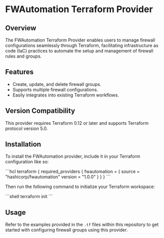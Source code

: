 
# FWAutomation Terraform Provider

## Overview
The FWAutomation Terraform Provider enables users to manage firewall configurations seamlessly through Terraform, facilitating infrastructure as code (IaC) practices to automate the setup and management of firewall rules and groups.

## Features
- Create, update, and delete firewall groups.
- Supports multiple firewall configurations.
- Easily integrates into existing Terraform workflows.

## Version Compatibility
This provider requires Terraform 0.12 or later and supports Terraform protocol version 5.0.

## Installation
To install the FWAutomation provider, include it in your Terraform configuration like so:

\`\`\`hcl
terraform {
  required_providers {
    fwautomation = {
      source = "hashicorp/fwautomation"
      version = "1.0.0"
    }
  }
}
\`\`\`

Then run the following command to initialize your Terraform workspace:

\`\`\`shell
terraform init
\`\`\`

## Usage
Refer to the examples provided in the `.tf` files within this repository to get started with configuring firewall groups using this provider.